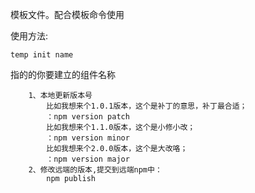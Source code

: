模板文件。配合模板命令使用

使用方法:

`temp init name`

<name>指的的你要建立的组件名称

```text
    1、本地更新版本号
        比如我想来个1.0.1版本，这个是补丁的意思，补丁最合适；
        ：npm version patch
        比如我想来个1.1.0版本，这个是小修小改；
        ：npm version minor
        比如我想来个2.0.0版本，这个是大改咯；
        ：npm version major
    2、修改远端的版本,提交到远端npm中：
        npm publish 
```
